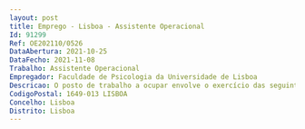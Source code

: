 ```yaml
--- 
layout: post
title: Emprego - Lisboa - Assistente Operacional
Id: 91299
Ref: OE202110/0526
DataAbertura: 2021-10-25
DataFecho: 2021-11-08
Trabalho: Assistente Operacional
Empregador: Faculdade de Psicologia da Universidade de Lisboa
Descricao: O posto de trabalho a ocupar envolve o exercício das seguintes funções da carreira geral de Assistente Operacional, associadas às competências adstritas à Divisão dos Serviços Técnicos, previstas no Regulamento n.º 507 2015, publicado no Diário da República, 2.ª série, n.º 151, de 5 de agosto, retificado pela Declaração de Retificação n.º 821 2015, publicada no Diário da República, 2.ª série, n.º 183, de 18 de setembro, alterado pela Deliberação n.º 30 2020, publicada no Diário da República, 2.ª série, n.º 7, de 10 de janeiro  Funções de natureza executiva, de caráter manual ou mecânico, enquadradas em diretivas gerais bem definidas e com graus de complexidade variáveis, Execução de tarefas de apoio elementares, indispensáveis ao funcionamento dos órgãos e serviços, podendo comportar esforço físico e responsabilidade pelos equipamentos sob sua guarda e pela sua correta utilização, procedendo, quando necessário, à manutenção e reparação dos mesmos, designadamente a) Assegurar reproduções de fotocópias, em grande quantidade, e de digitalizações para uso interno da Faculdade de Psicologia e do Instituto de Educação b) Garantir a reprodução de impressos e folhetos necessários ao funcionamento da Faculdade de Psicologia e do Instituto de Educação c) Efetuar brochuras e encadernações d) Zelar pelo regular funcionamento dos equipamentos que lhe estejam distribuídos e) Assegurar o serviço externo da Faculdade de Psicologia e do Instituto de Educação f) Executar outras tarefas inerentes ao conteúdo funcional da respetiva categoria.
CodigoPostal: 1649-013 LISBOA
Concelho: Lisboa
Distrito: Lisboa
--- 
```

